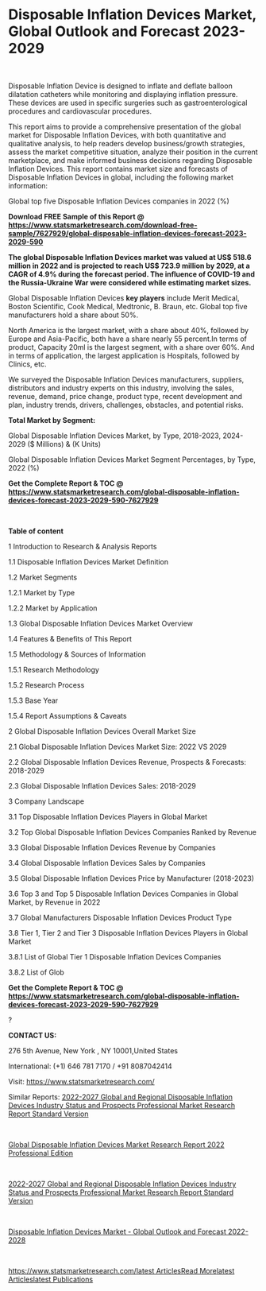 <h1>Disposable Inflation Devices Market, Global Outlook and Forecast 2023-2029</h1><br/><p>Disposable Inflation Device is designed to inflate and deflate balloon dilatation catheters while monitoring and displaying inflation pressure. These devices are used in specific surgeries such as gastroenterological procedures and cardiovascular procedures.</p>
 
 
 
 <p>This report aims to provide a comprehensive presentation of the global market for Disposable Inflation Devices, with both quantitative and qualitative analysis, to help readers develop business/growth strategies, assess the market competitive situation, analyze their position in the current marketplace, and make informed business decisions regarding Disposable Inflation Devices. This report contains market size and forecasts of Disposable Inflation Devices in global, including the following market information:</p>
 
 
 
 <p>Global top five Disposable Inflation Devices companies in 2022 (%)</p>
 
 
 
 <p><strong>Download FREE Sample of this Report @ <a href="https://www.statsmarketresearch.com/download-free-sample/7627929/global-disposable-inflation-devices-forecast-2023-2029-590">https://www.statsmarketresearch.com/download-free-sample/7627929/global-disposable-inflation-devices-forecast-2023-2029-590</a></strong></p>
 
 
 
 <p><strong>The global Disposable Inflation Devices market was valued at US$ 518.6 million in 2022 and is projected to reach US$ 723.9 million by 2029, at a <strong>CAGR</strong> of 4.9% during the forecast period. The influence of COVID-19 and the Russia-Ukraine War were considered while estimating market sizes.</strong></p>
 
 
 
 <p>Global Disposable Inflation Devices <strong>key players</strong> include Merit Medical, Boston Scientific, Cook Medical, Medtronic, B. Braun, etc. Global top five manufacturers hold a share about 50%.</p>
 
 
 
 <p>North America is the largest market, with a share about 40%, followed by Europe and Asia-Pacific, both have a share nearly 55 percent.In terms of product, Capacity 20ml is the largest segment, with a share over 60%. And in terms of application, the largest application is Hospitals, followed by Clinics, etc.</p>
 
 
 
 <p>We surveyed the Disposable Inflation Devices manufacturers, suppliers, distributors and industry experts on this industry, involving the sales, revenue, demand, price change, product type, recent development and plan, industry trends, drivers, challenges, obstacles, and potential risks.</p>
 
 
 
 <p><strong>Total Market by Segment:</strong></p>
 
 
 
 <p>Global Disposable Inflation Devices Market, by Type, 2018-2023, 2024-2029 ($ Millions) & (K Units)</p>
 
 
 
 <p>Global Disposable Inflation Devices Market Segment Percentages, by Type, 2022 (%)</p>
 
 
 
 <div><b>Get the Complete Report & TOC @ <a href="https://www.statsmarketresearch.com/global-disposable-inflation-devices-forecast-2023-2029-590-7627929">https://www.statsmarketresearch.com/global-disposable-inflation-devices-forecast-2023-2029-590-7627929</a></b></div>
 
 
 
 <p><br />
 
 <b>Table of content</b></p>
 
 
 
 <p>1 Introduction to Research & Analysis Reports<br />
 
 1.1 Disposable Inflation Devices Market Definition<br />
 
 1.2 Market Segments<br />
 
 1.2.1 Market by Type<br />
 
 1.2.2 Market by Application<br />
 
 1.3 Global Disposable Inflation Devices Market Overview<br />
 
 1.4 Features & Benefits of This Report<br />
 
 1.5 Methodology & Sources of Information<br />
 
 1.5.1 Research Methodology<br />
 
 1.5.2 Research Process<br />
 
 1.5.3 Base Year<br />
 
 1.5.4 Report Assumptions & Caveats<br />
 
 2 Global Disposable Inflation Devices Overall Market Size<br />
 
 2.1 Global Disposable Inflation Devices Market Size: 2022 VS 2029<br />
 
 2.2 Global Disposable Inflation Devices Revenue, Prospects & Forecasts: 2018-2029<br />
 
 2.3 Global Disposable Inflation Devices Sales: 2018-2029<br />
 
 3 Company Landscape<br />
 
 3.1 Top Disposable Inflation Devices Players in Global Market<br />
 
 3.2 Top Global Disposable Inflation Devices Companies Ranked by Revenue<br />
 
 3.3 Global Disposable Inflation Devices Revenue by Companies<br />
 
 3.4 Global Disposable Inflation Devices Sales by Companies<br />
 
 3.5 Global Disposable Inflation Devices Price by Manufacturer (2018-2023)<br />
 
 3.6 Top 3 and Top 5 Disposable Inflation Devices Companies in Global Market, by Revenue in 2022<br />
 
 3.7 Global Manufacturers Disposable Inflation Devices Product Type<br />
 
 3.8 Tier 1, Tier 2 and Tier 3 Disposable Inflation Devices Players in Global Market<br />
 
 3.8.1 List of Global Tier 1 Disposable Inflation Devices Companies<br />
 
 3.8.2 List of Glob</p>
 
 
 
 <div><b>Get the Complete Report & TOC @ <a href="https://www.statsmarketresearch.com/global-disposable-inflation-devices-forecast-2023-2029-590-7627929">https://www.statsmarketresearch.com/global-disposable-inflation-devices-forecast-2023-2029-590-7627929</a></b></div>
 
 
 
 <p>? </p>
 
 
 
 <p><b>CONTACT US:</b><br />
 
 276 5th Avenue, New York , NY 10001,United States<br />
 
 International: (+1) 646 781 7170 / +91 8087042414<br />
 
 Visit: <a href="https://www.statsmarketresearch.com/">https://www.statsmarketresearch.com/</a><br />
 
 Similar Reports: <a href="https://www.statsmarketresearch.com/global-disposable-inflation-devices-forecast-2023-2029-590-7627929">2022-2027 Global and Regional Disposable Inflation Devices Industry Status and Prospects Professional Market Research Report Standard Version</a><br />
 
 <br />
 
 <a href="https://www.statsmarketresearch.com/global-disposable-inflation-devices-forecast-2023-2029-590-7627929">Global Disposable Inflation Devices Market Research Report 2022 Professional Edition</a><br />
 
 <br />
 
 <a href="https://www.statsmarketresearch.com/global-disposable-inflation-devices-forecast-2023-2029-590-7627929">2022-2027 Global and Regional Disposable Inflation Devices Industry Status and Prospects Professional Market Research Report Standard Version</a><br />
 
 <br />
 
 <a href="https://www.statsmarketresearch.com/global-disposable-inflation-devices-forecast-2023-2029-590-7627929">Disposable Inflation Devices Market - Global Outlook and Forecast 2022-2028</a><br />
 
 <br />
 
 <a href="https://gyeongbokgung.com">https://www.statsmarketresearch.com/</a><a href="https://hallyeomaritime.com">latest Articles</a><a href="https://jingwansa.com">Read More</a><a href="https://nguoiviet.jp/">latest Articles</a><a href="https://www.intelmarketresearch.com/">latest Publications</a></p>